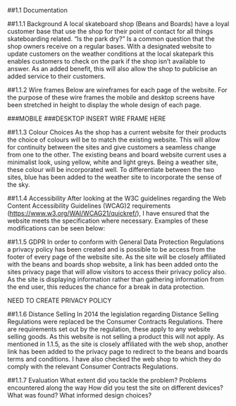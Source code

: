 ##1.1 Documentation

##1.1.1 Background
A local skateboard shop (Beans and Boards) have a loyal customer base that use the shop for their point of contact for all things skateboarding related. “Is the park dry?” Is a common question that the shop owners receive on a regular bases. With a designated website to update customers on the weather conditions at the local skatepark this enables customers to check on the park if the shop isn’t available to answer. As an added benefit, this will also allow the shop to publicise an added service to their customers.

##1.1.2 Wire frames
Below are wireframes for each page of the website. For the purpose of these wire frames the mobile and desktop screens have been stretched in height to display the whole design of each page. 

###MOBILE
###DESKTOP
INSERT WIRE FRAME HERE

##1.1.3 Colour Choices
As the shop has a current website for their products the choice of colours will be to match the existing website. This will allow for continuity between the sites and give customers a seamless change from one to the other. The existing beans and board website current uses a minimalist look, using yellow, white and light greys. Being a weather site, these colour will be incorporated well. To differentiate between the two sites, blue has been added to the weather site to incorporate the sense of the sky.

##1.1.4 Accessibility
After looking at the W3C guidelines regarding the Web Content Accessibility Guidelines (WCAG)2 requirements (https://www.w3.org/WAI/WCAG21/quickref/), I have ensured that the website meets the specification where necessary. Examples of these modifications can be seen below:

##1.1.5 GDPR
In order to conform with General Data Protection Regulations a privacy policy has been created and is possible to be access from the footer of every page of the website site. As the site will be closely affiliated with the beans and boards shop website, a link has been added onto the sites privacy page that will allow visitors to access their privacy policy also. As the site is displaying information rather than gathering information from the end user, this reduces the chance for a break in data protection. 

NEED TO CREATE PRIVACY POLICY	

##1.1.6 Distance Selling
In 2014 the legislation regarding Distance Selling Regulations were replaced be the Consumer Contracts Regulations. There are requirements set out by the regulation, these apply to any website selling goods. As this website is not selling a product this will not apply. As mentioned in 1.1.5, as the site is closely affiliated with the web shop, another link has been added to the privacy page to redirect to the beans and boards terms and conditions. I have also checked the web shop to which they do comply with the relevant Consumer Contracts Regulations.

##1.1.7 Evaluation
What extent did you tackle the problem?
Problems encountered along the way
How did you test the site on different devices? What was found?
What informed design choices? 